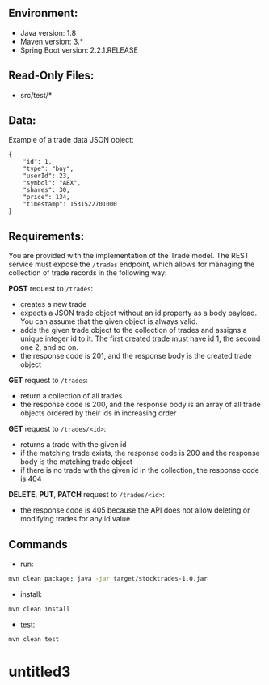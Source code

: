 ## Environment:
- Java version: 1.8
- Maven version: 3.*
- Spring Boot version: 2.2.1.RELEASE

## Read-Only Files:
- src/test/*

## Data:
Example of a trade data JSON object:
```
{
    "id": 1,
    "type": "buy",
    "userId": 23,
    "symbol": "ABX",
    "shares": 30,
    "price": 134,
    "timestamp": 1531522701000
}
```

## Requirements:
You are provided with the implementation of the Trade model. The REST service must expose the `/trades` endpoint, which allows for managing the collection of trade records in the following way:

**POST** request to `/trades`:

- creates a new trade
- expects a JSON trade object without an id property as a body payload. You can assume that the given object is always valid.
- adds the given trade object to the collection of trades and assigns a unique integer id to it. The first created trade must have id 1, the second one 2, and so on.
- the response code is 201, and the response body is the created trade object

**GET** request to `/trades`:

- return a collection of all trades
- the response code is 200, and the response body is an array of all trade objects ordered by their ids in increasing order

**GET** request to `/trades/<id>`:

- returns a trade with the given id
- if the matching trade exists, the response code is 200 and the response body is the matching trade object
- if there is no trade with the given id in the collection, the response code is 404

**DELETE**, **PUT**, **PATCH** request to `/trades/<id>`:

- the response code is 405 because the API does not allow deleting or modifying trades for any id value

## Commands
- run: 
```bash
mvn clean package; java -jar target/stocktrades-1.0.jar
```
- install: 
```bash
mvn clean install
```
- test: 
```bash
mvn clean test
```
# untitled3

